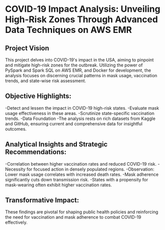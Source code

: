 
# COVID-19 Impact Analysis: Unveiling High-Risk Zones Through Advanced Data Techniques on AWS EMR
## Project Vision
This project delves into COVID-19's impact in the USA, aiming to pinpoint and mitigate high-risk zones for the outbreak. Utilizing the power of PySpark and Spark SQL on AWS EMR, and Docker for development, the analysis focuses on discerning crucial patterns in mask usage, vaccination trends, and state-wise risk assessment.

## Objective Highlights:
-Detect and lessen the impact in COVID-19 high-risk states.
-Evaluate mask usage effectiveness in these areas.
-Scrutinize state-specific vaccination trends.
-Data Foundation
-The analysis rests on rich datasets from Kaggle and GitHub, ensuring current and comprehensive data for insightful outcomes.

## Analytical Insights and Strategic Recommendations:
-Correlation between higher vaccination rates and reduced COVID-19 risk.
-Necessity for focused action in densely populated regions.
-Observation: Lower mask usage correlates with increased death rates.
-Mask adherence significantly cuts down transmission risk.
-States with a propensity for mask-wearing often exhibit higher vaccination rates.
## Transformative Impact:
These findings are pivotal for shaping public health policies and reinforcing the need for vaccination and mask adherence to combat COVID-19 effectively.
